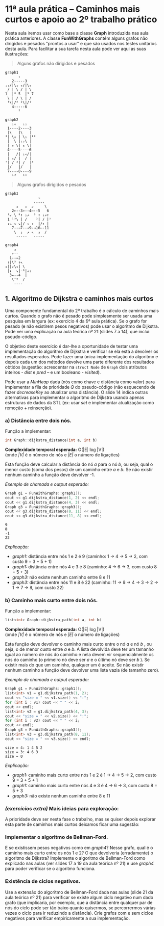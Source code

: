 # 11ª aula prática – Caminhos mais curtos e apoio ao 2º trabalho prático

Nesta aula iremos usar como base a classe **Graph** introduzida nas aula prática anteriores.
A classe **FunWithGraphs** contém alguns grafos não dirigidos e pesados "prontos a usar" e que são usados nos testes unitários desta aula.
Para facilitar a sua tarefa nesta aula pode ver aqui as suas ilustrações:

> Alguns grafos não dirigidos e pesados

```
graph1
      ₇
   2-----3
₁₂/|\₁ ₉/|\₆
 / | \ / | \
1  |⁸ 5  |³ 7
 \ | / \ | /
 ³\|/⁵ ²\|/¹
   4-----6
      ⁵
```

```
graph2
   ₁₆   ₁₂
 1----2----3
 |\   |\   |
³| \₈ | \₁ |¹⁰
 |  \ |₁₅\ |
 | ₉ \| ₆ \|
 4----5----6
 |   /| ₁₄/|
 | ₅/ |  / |
⁷| / ²| /  |⁴
 |/   |/   |
 7----8----9
   ¹³   ¹¹
```

> Alguns grafos dirigidos e pesados

```
graph3
               ₁
             -----
     ₄   ₄  ↙     \
   2←--3←--4←--5   6
 ²↙ \ ⁸↑ ₂↗  ³ ↑ ₃↗↑
 1 ¹⁵\ | /    ²| / |⁵
 ₁↘ ₅ ↘|/ ₁ ₇  |/₅ |
   7--→7--→9-→10←-11
    \  ₂  ↗ ↖  ₃  /
     -----   -----
```

```
graph4
    ₃
   ←--
  1--→2
 ↑|\⁵ ↑↖
₈||₂\₉| \
 |↓  ↘|⁻⁶|₄₂
  3←--4  |
   \⁻⁸  /
    ----
```

## 1. Algoritmo de Dijkstra e caminhos mais curtos

Uma componente fundamental do 2º trabalho é o cálculo de caminhos mais curtos.
Quando o grafo não é pesado pode simplesmente ser usada uma pesquisa em largura (ex: exercício 4 da 9ª aula prática).
Se o grafo for pesado (e não existirem pesos negativos) pode usar o algoritmo de Dijkstra.
Pode ver uma explicação na aula teórica nº 21 (slides 7 a 14), que inclui pseudo-código.

O objetivo deste exercício é dar-lhe a oportunidade de testar uma implementação do algoritmo de Dijkstra e verificar se ela está a devolver os resultados esperados.
Pode fazer uma única implementação do algoritmo e depois cada um dos métodos devolve uma parte diferente dos resultados obtidos (sugestão: acrescentar na `struct Node` de `Graph` dois atributos inteiros - *dist* e *pred* – e um booleano - *visited*).

Pode usar a *MinHeap* dada (nós como chave e distância como valor) para implementar a fila de prioridade *Q* do pseudo-código (não esquecendo de fazer *decreaseKey* ao atualizar uma distância).
O slide 14 indica outras alternativas para implementar o algoritmo de Dijkstra usando apenas estruturas de dados da STL (ex: usar *set* e implementar atualização como remoção + reinserção).

### a) Distância entre dois nós.

Função a implementar:

```cpp
int Graph::dijkstra_distance(int a, int b)
```

**Complexidade temporal esperada:** O(|E| log |V|)\
(onde *|V|* é o número de nós e *|E|* o número de ligações)

Esta função deve calcular a distância do nó *a* para o nó *b*, ou seja, qual o menor custo (soma dos pesos) de um caminho entre *a* e *b*.
Se não existir nenhum caminho a função deve devolver -1.

*Exemplo de chamada e output esperado:*

```cpp
Graph g1 = FunWithGraphs::graph1();
cout << g1.dijkstra_distance(1, 2) << endl;
cout << g1.dijkstra_distance(4, 3) << endl;
Graph g3 = FunWithGraphs::graph3();
cout << g3.dijkstra_distance(8, 11) << endl;
cout << g3.dijkstra_distance(11, 8) << endl;
```

```
9
8
-1
22
```

*Explicação:*

- *graph1:* distância entre nós 1 e 2 é 9 (caminho: 1 → 4 → 5 → 2, com custo 9 = 3 + 5 + 1)
- *graph1:* distância entre nós 4 e 3 é 8 (caminho: 4 → 6 → 3, com custo 8 = 5 + 3)
- *graph3:* não existe nenhum caminho entre 8 e 11
- *graph3:* distância entre nós 11 e 8 é 22 (caminho: 11 → 6 → 4 → 3 → 2 → 1 → 7 → 8, com custo 22)

### b) Caminho mais curto entre dois nós.

Função a implementar:

```cpp
list<int> Graph::dijkstra_path(int a, int b)
```

**Complexidade temporal esperada:** O(|E| log |V|)\
(onde *|V|* é o número de nós e *|E|* o número de ligações)

Esta função deve devolver o caminho mais curto entre o nó *a* e nó *b* , ou seja, o de menor custo entre *a* e *b*.
A lista devolvida deve ter um tamanho igual ao número de nós do caminho e nela devem vir sequencialmente os nós do caminho (o primeiro nó deve ser *a* e o último nó deve ser *b* ).
Se existir mais do que um caminho, qualquer um é aceite.
Se não existir nenhum caminho a função deve devolver uma lista vazia (de tamanho zero).

*Exemplo de chamada e output esperado:*

```cpp
Graph g1 = FunWithGraphs::graph1();
list<int> v1 = g1.dijkstra_path(1, 2);
cout << "size = " << v1.size() << ":";
for (int i : v1) cout << " " << i;
cout << endl;
list<int> v2 = g1.dijkstra_path(4, 3);
cout << "size = " << v2.size() << ":";
for (int i : v2) cout << " " << i;
cout << endl;
Graph g3 = FunWithGraphs::graph3();
list<int> v3 = g3.dijkstra_path(8, 11);
cout << "size = " << v3.size() << endl;
```

```
size = 4: 1 4 5 2
size = 3: 4 6 3
size = 0
```

*Explicação:*

- *graph1:* caminho mais curto entre nós 1 e 2 é 1 → 4 → 5 → 2, com custo 9 = 3 + 5 + 1
- *graph1:* caminho mais curto entre nós 4 e 3 é 4 → 6 → 3, com custo 8 = 5 + 3
- *graph3:* não existe nenhum caminho entre 8 e 11

### *(exercícios extra)* Mais ideias para exploração:

A prioridade deve ser nesta fase o trabalho, mas se quiser depois explorar esta parte de caminhos mais
curtos deixamos ficar uma sugestão:

### Implementar o algoritmo de Bellman-Ford.

E se existissem pesos negativos como em *graph4*?
Nesse grafo, qual é o caminho mais curto entre os nós 1 e 2?
O que devolveria (erradamente) o algoritmo de Dijkstra?
Implemente o algoritmo de Bellman-Ford como explicado nas aulas (ver slides 17 a 19 da aula teórica nº 21) e use *graph4* para poder verificar se o algoritmo funciona.

### Existência de ciclos negativos.

Use a extensão do algoritmo de Bellman-Ford dada nas aulas (slide 21 da aula teórica nº 21) para verificar se existe algum ciclo negativo num dado grafo (que implicaria, por exemplo, que a distância entre qualquer par de nós do ciclo pode ser tão baixo quanto quisermos, se percorrermos várias vezes o ciclo para ir reduzindo a distância).
Crie grafos com e sem ciclos negativos para verificar empiricamente a sua implementação.
